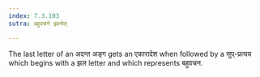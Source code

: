 ```yaml
---
index: 7.3.103
sutra: बहुवचने झल्येत्

---
```

The last letter of an अदन्त अङ्ग gets an एकारादेश when followed by a सुप्-प्रत्यय which begins with a झल letter and which represents बहुवचन.